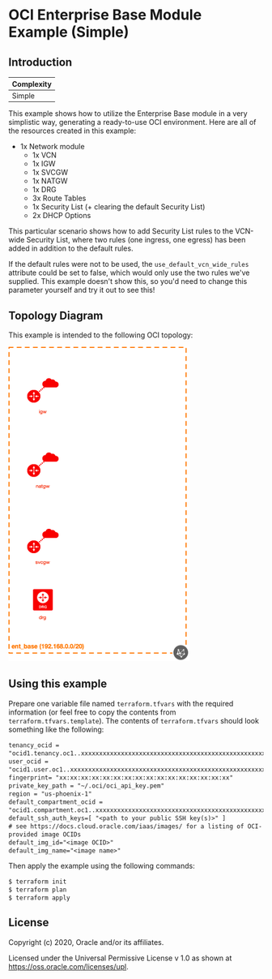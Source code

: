 # OCI Enterprise Base Module Example (Simple)

## Introduction

| Complexity |
|---|
| Simple |

This example shows how to utilize the Enterprise Base module in a very simplistic way, generating a ready-to-use OCI environment.  Here are all of the resources created in this example:

* 1x Network module
  * 1x VCN
  * 1x IGW
  * 1x SVCGW
  * 1x NATGW
  * 1x DRG
  * 3x Route Tables
  * 1x Security List (+ clearing the default Security List)
  * 2x DHCP Options

This particular scenario shows how to add Security List rules to the VCN-wide Security List, where two rules (one ingress, one egress) has been added in addition to the default rules.

If the default rules were not to be used, the `use_default_vcn_wide_rules` attribute could be set to false, which would only use the two rules we've supplied.  This example doesn't show this, so you'd need to change this parameter yourself and try it out to see this!

## Topology Diagram
This example is intended to the following OCI topology:

![Topology diagram](./docs/Example-simple.png)

## Using this example
Prepare one variable file named `terraform.tfvars` with the required information (or feel free to copy the contents from `terraform.tfvars.template`).  The contents of `terraform.tfvars` should look something like the following:

```
tenancy_ocid = "ocid1.tenancy.oc1..xxxxxxxxxxxxxxxxxxxxxxxxxxxxxxxxxxxxxxxxxxxxxxxxxxxxxxxxxxxx"
user_ocid = "ocid1.user.oc1..xxxxxxxxxxxxxxxxxxxxxxxxxxxxxxxxxxxxxxxxxxxxxxxxxxxxxxxxxxxx"
fingerprint= "xx:xx:xx:xx:xx:xx:xx:xx:xx:xx:xx:xx:xx:xx:xx:xx"
private_key_path = "~/.oci/oci_api_key.pem"
region = "us-phoenix-1"
default_compartment_ocid = "ocid1.compartment.oc1..xxxxxxxxxxxxxxxxxxxxxxxxxxxxxxxxxxxxxxxxxxxxxxxxxxxxxxxxxxxx"
default_ssh_auth_keys=[ "<path to your public SSH key(s)>" ]
# see https://docs.cloud.oracle.com/iaas/images/ for a listing of OCI-provided image OCIDs
default_img_id="<image OCID>"
default_img_name="<image name>"
```

Then apply the example using the following commands:

```
$ terraform init
$ terraform plan
$ terraform apply
```
## License

Copyright (c) 2020, Oracle and/or its affiliates.

Licensed under the Universal Permissive License v 1.0 as shown at https://oss.oracle.com/licenses/upl.